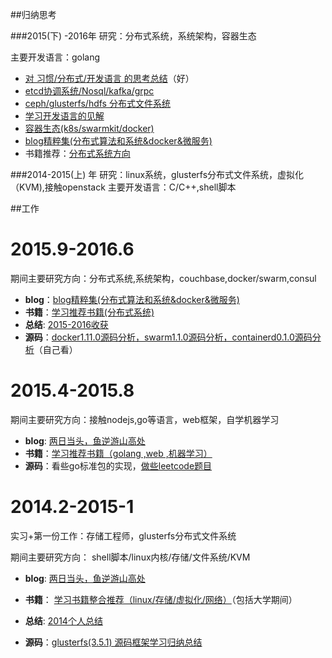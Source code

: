 ##归纳思考

###2015(下) -2016年
研究：分布式系统，系统架构，容器生态

主要开发语言：golang

- [  对 习惯/分布式/开发语言 的思考总结](https://github.com/yucs/yucs-awesome-resource/blob/master/2015-2016收获.md)（好）
- [etcd协调系统/Nosql/kafka/grpc](https://github.com/yucs/yucs-awesome-resource/blob/master/%E5%8D%8F%E8%B0%83%E7%B3%BB%E7%BB%9F%2B%E6%B6%88%E6%81%AF%E9%98%9F%E5%88%97(kafka).md)
- [ceph/glusterfs/hdfs 分布式文件系统](https://github.com/yucs/yucs-awesome-resource/blob/master/filesystem(ceph%2Cglusterfs%2Chdfs).md)
- [学习开发语言的见解](https://github.com/yucs/yucs-awesome-resource/blob/master/%E5%BC%80%E5%8F%91%E8%AF%AD%E8%A8%80.md)
- [容器生态(k8s/swarmkit/docker)](https://github.com/yucs/yucs-awesome-resource/blob/master/%E5%AE%B9%E5%99%A8%E7%94%9F%E6%80%81.md)
- [blog精粹集(分布式算法和系统&docker&微服务)](https://github.com/yucs/yucs-awesome-resource/blob/master/blog%E7%B2%BE%E7%B2%B9%E9%9B%86(%E5%88%86%E5%B8%83%E5%BC%8F%E7%AE%97%E6%B3%95%E5%92%8C%E7%B3%BB%E7%BB%9F%26docker%26%E5%BE%AE%E6%9C%8D%E5%8A%A1).md)
- 书籍推荐：[分布式系统方向](https://github.com/yucs/yucs-awesome-resource/blob/master/%E5%AD%A6%E4%B9%A0%E6%8E%A8%E8%8D%90%E4%B9%A6%E7%B1%8D(%E5%88%86%E5%B8%83%E5%BC%8F%E7%B3%BB%E7%BB%9F).md)

###2014-2015(上) 年
研究：linux系统，glusterfs分布式文件系统，虚拟化（KVM),接触openstack
主要开发语言：C/C++,shell脚本



##工作
# 2015.9-2016.6 #

期间主要研究方向：分布式系统,系统架构，couchbase,docker/swarm,consul

- **blog**：[blog精粹集(分布式算法和系统&docker&微服务)](https://github.com/yucs/yucs-awesome-resource/blob/master/blog%E7%B2%BE%E7%B2%B9%E9%9B%86(%E5%88%86%E5%B8%83%E5%BC%8F%E7%AE%97%E6%B3%95%E5%92%8C%E7%B3%BB%E7%BB%9F%26docker%26%E5%BE%AE%E6%9C%8D%E5%8A%A1).md)
- **书籍**：[学习推荐书籍(分布式系统)](https://github.com/yucs/yucs-awesome-resource/blob/master/%E5%AD%A6%E4%B9%A0%E6%8E%A8%E8%8D%90%E4%B9%A6%E7%B1%8D(%E5%88%86%E5%B8%83%E5%BC%8F%E7%B3%BB%E7%BB%9F).md)
- **总结**: [2015-2016收获](https://github.com/yucs/yucs-awesome-resource/blob/master/2015-2016收获.md) 
- **源码**：[docker1.11.0源码分析，swarm1.1.0源码分析，containerd0.1.0源码分析](https://github.com/yucs/yucs-awesome-resource/tree/master/code-analyse)（自己看）

# 2015.4-2015.8 #

期间主要研究方向：接触nodejs,go等语言，web框架，自学机器学习

- **blog**: [两日当头，鱼逆游山高处](http://blog.csdn.net/u010129347) 
- **书籍**：[学习推荐书籍（golang ,web ,机器学习）](http://blog.csdn.net/u010129347/article/details/46601571)
- **源码**：看些go标准包的实现，[做些leetcode题目](https://github.com/yucs/leetcode)

# 2014.2-2015-1 #
实习+第一份工作：存储工程师，glusterfs分布式文件系统

期间主要研究方向： shell脚本/linux内核/存储/文件系统/KVM

 - **blog**: [两日当头，鱼逆游山高处](http://blog.csdn.net/u010129347)

- **书籍**： [学习书籍整合推荐（linux/存储/虚拟化/网络）](http://blog.csdn.net/u010129347/article/details/43699973)（包括大学期间）

- **总结**: [2014个人总结](http://blog.csdn.net/u010129347/article/details/43935727)
- **源码**：[glusterfs(3.5.1) 源码框架学习归纳总结](http://blog.csdn.net/u010129347/article/details/43955397)


